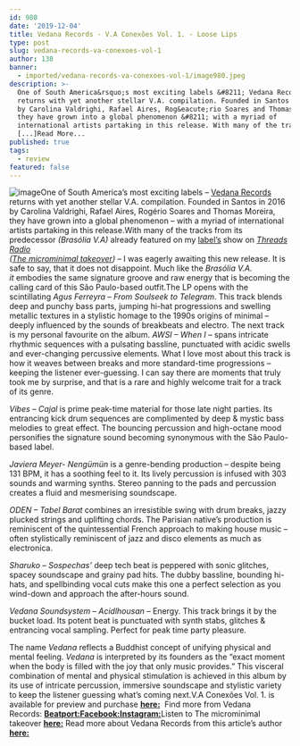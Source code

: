 ```yaml
---
id: 980
date: '2019-12-04'
title: Vedana Records - V.A Conexões Vol. 1. - Loose Lips
type: post
slug: vedana-records-va-conexoes-vol-1
author: 138
banner:
  - imported/vedana-records-va-conexoes-vol-1/image980.jpeg
description: >-
  One of South America&rsquo;s most exciting labels &#8211; Vedana Records
  returns with yet another stellar V.A. compilation. Founded in Santos in 2016
  by Carolina Valdrighi, Rafael Aires, Rog&eacute;rio Soares and Thomas Moreira,
  they have grown into a global phenomenon &#8211; with a myriad of
  international artists partaking in this release. With many of the tracks
  [...]Read More...
published: true
tags:
  - review
featured: false
---
```

![image](../imported/vedana-records-va-conexoes-vol-1/image980.jpeg)One of South America’s most exciting labels – [Vedana Records](https://www.beatport.com/label/vedana-records/61635) returns with yet another stellar V.A. compilation. Founded in Santos in 2016 by Carolina Valdrighi, Rafael Aires, Rogério Soares and Thomas Moreira, they have grown into a global phenomenon – with a myriad of international artists partaking in this release.With many of the tracks from its predecessor _(Brasólia V.A)_ already featured on my [label’s](https://www.facebook.com/microminimal) show on [_Threads Radio_](https://threadsradio.com/)  
_(_[_The microminimal takeover_](https://soundcloud.com/microminimalrecords/sets/the-microminimal-takeover)_)_ – I was eagerly awaiting this new release. It is safe to say, that it does not disappoint. Much like the _Brasólia V.A. it_ embodies the same signature groove and raw energy that is becoming the calling card of this São Paulo-based outfit.The LP opens with the scintillating _Agus Ferreyra – From Soulseek to Telegram_. This track blends deep and punchy bass parts, jumping hi-hat progressions and swelling metallic textures in a stylistic homage to the 1990s origins of minimal – deeply influenced by the sounds of breakbeats and electro. The next track is my personal favourite on the album. _AWSI – When I –_ spans intricate rhythmic sequences with a pulsating bassline, punctuated with acidic swells and ever-changing percussive elements. What I love most about this track is how it weaves between breaks and more standard-time progressions – keeping the listener ever-guessing. I can say there are moments that truly took me by surprise, and that is a rare and highly welcome trait for a track of its genre. 

_Vibes – Cajal_ is prime peak-time material for those late night parties. Its entrancing kick drum sequences are complimented by deep & mystic bass melodies to great effect. The bouncing percussion and high-octane mood personifies the signature sound becoming synonymous with the São Paulo-based label.

_Javiera Meyer- Nengümün_ is a genre-bending production – despite being 131 BPM, it has a soothing feel to it. Its lively percussion is infused with 303 sounds and warming synths. Stereo panning to the pads and percussion creates a fluid and mesmerising soundscape. 

_ODEN – Tabel Barat_ combines an irresistible swing with drum breaks, jazzy plucked strings and uplifting chords. The Parisian native’s production is reminiscent of the quintessential French approach to making house music – often stylistically reminiscent of jazz and disco elements as much as electronica. 

_Sharuko – Sospechas’_ deep tech beat is peppered with sonic glitches, spacey soundscape and grainy pad hits. The dubby bassline, bounding hi-hats, and spellbinding vocal cuts make this one a perfect selection as you wind-down and approach the after-hours sound.

_Vedana Soundsystem – Acidlhousan –_ Energy. This track brings it by the bucket load. Its potent beat is punctuated with synth stabs, glitches & entrancing vocal sampling. Perfect for peak time party pleasure. 

The name _Vedana_ reflects a Buddhist concept of unifying physical and mental feeling. _Vedana_ is interpreted by its founders as the “exact moment when the body is filled with the joy that only music provides.” This visceral combination of mental and physical stimulation is achieved in this album by its use of intricate percussion, immersive soundscape and stylistic variety to keep the listener guessing what’s coming next.V.A Conexões Vol. 1. is available for preview and purchase [**here:**](https://www.beatport.com/release/v-a-conex-es-vol-1/2759878)  Find more from Vedana Records: [**Beatport:**](https://www.beatport.com/label/vedana-records/61635)[**Facebook:**](https://www.facebook.com/vedanarecords/)[**Instagram:**](https://www.instagram.com/vedanarecords)Listen to The microminimal takeover [**here:**](https://soundcloud.com/microminimalrecords/sets/the-microminimal-takeover) Read more about Vedana Records from this article’s author [**here:**](https://threadsradio.com/minimal-with-meaney-vol-1/)